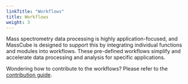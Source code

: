 ```yaml
---
linkTitle: "Workflows"
title: Workflows
weight: 3
---
```


Mass spectrometry data processing is highly application-focused, and MassCube is designed to support this by integrating individual functions and modules into workflows. These pre-defined workflows simplify and accelerate data processing and analysis for specific applications.

Wondering how to contribute to the workflows? Please refer to the [contribution guide](/content/contribute/_index.md).
